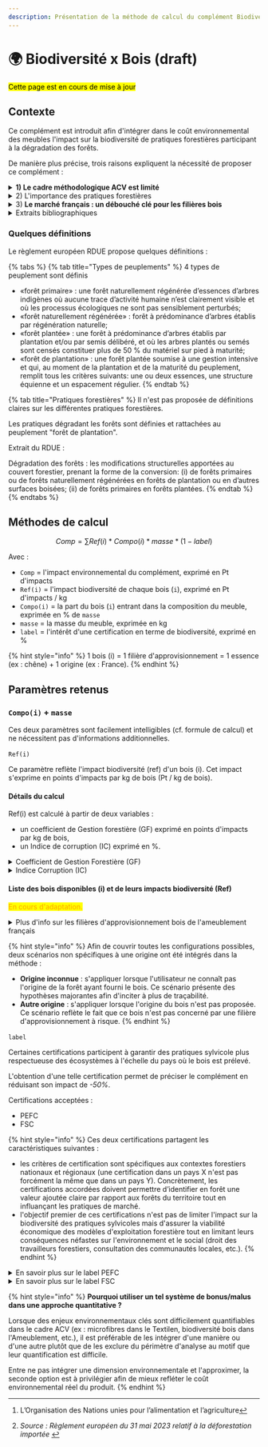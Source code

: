 ```yaml
---
description: Présentation de la méthode de calcul du complément Biodiversité x Bois .
---
```


# 🌍 Biodiversité x Bois (draft)

<mark style="color:$danger;">Cette page est en cours de mise à jour</mark>

## Contexte

Ce complément est introduit afin d'intégrer dans le coût environnemental des meubles l'impact sur la biodiversité de pratiques forestières participant à la dégradation des forêts.&#x20;

De manière plus précise, trois raisons expliquent la nécessité de proposer ce complément :&#x20;

<details>

<summary><strong>1)  Le cadre méthodologique ACV est limité</strong></summary>

Le cadre de l'analyse de cycle de vie (ACV) ne permet pas, à date, de différencier l'impact sur la biodiversité locale de différentes pratiques forestières. En effet les impacts sur la biodiversité sont quantifiés de manière incomplète avec les 16 indicateurs PEF existants. Ceux ci permettent principalement de couvrir les pressions globales pesant sur la biodiversité (ex: changement climatique, eutrophisation, artificalisation des terres...). Cependant les indicateurs actuels ne permettent pas de tenir compte de la composition des peuplements forestiers, de l'effet des coupes rases, du tassement du sol ou encore de la présence de bois mort dans les parcelles par exemple. Des travaux de recherche sont en cours afin d'améliorer les méthodes via l'intégration de nouveaux indicateurs (ex : EF4.0 et GLAM). En attendant la maturité scientifique et technique de ces outils, les compléments apportent une approche simple et pragmatique pour couvrir ces enjeux incontournables.&#x20;

</details>

<details>

<summary>2) L'importance des pratiques forestières </summary>

La dégradation et la déforestation des forêts progressent à une vitesse alarmante à travers le monde. La [FAO ](#user-content-fn-1)[^1]estime que 420 millions d’hectares de forêts (c. 10 % des forêts existantes = superficie plus vaste que l’Union européenne) ont disparu dans le monde entre 1990 et 2020.

La déforestation et la dégradation des forêts sont également des facteurs importants du réchauffement climatique et de la perte de biodiversité, les deux défis environnementaux les plus importants de notre époque.

Les pratiques de gestion forestière sont très différentes selon les exploitants et les zones géographiques. Certaines pratiques permettent de préserver la biodiversité, alors que d'autres sont néfastes. Il est nécessaire de pouvoir refléter cela dans le cout environnemental.&#x20;

_Source : Règlement européen du 31 mai 2023 relatif à la déforestation importée_&#x20;

</details>

<details>

<summary>3) <strong>Le marché français : un débouché clé pour les filières bois</strong> </summary>

Plusieurs secteurs d'activité français (ameublement, construction, jouets, etc.) constituent un débouché pour les filières bois. L'Ameublement est un contributeur significatif de la consommation française de bois. Tout bois utilisé sur ce secteur peut provenir de forêts participant à leur dégradation ("gestion intensive").&#x20;

Concernant la déforestation, quelques approvisionnements en bois d'ameublement peuvent être concernés. Cependant il est à noter que la principale cause de déforestation à l'échelle mondiale est l'expansion de l'agriculture à hauteur de 90% (source[^2]).&#x20;

{% hint style="info" %}
Le bois fait partie des quelques produits de base consommés au sein de l'UE et participant à la déforestation. Il se classe 3ème (9% de la déforestation dont l'UE est responsable provient du bois) après l'huile de plame (34%) et le soja (33%)

_Source : Règlement européen du 31 mai 2023 relatif à la déforestation importée_&#x20;
{% endhint %}

</details>



<details>

<summary>Extraits bibliographiques</summary>

:bulb: Suite au partage d'une première version de cette proposition méthodologique, des débats au sein de la filière bois sont apparus sur l'intérêt de ce complément. Afin d'enrichir les travaux, nous partageons ci-dessous quelques extraits bibliographiques motivant notre souhait d'intégrer dans le coût environnemental l'impact sur la biodiversité de certaines pratiques sylvicoles.



Extrait :1  Indice de Biodiversité Potentielle (IBP) développé par CNPF/INRAE \
&#xNAN;_"En particulier, les caractéristiques des coupes et le choix des essences influencent fortement les espèces présentes. Nos forêts ne sont donc pas à l’abri de problèmes d’érosion de la biodiversité. Des espèces sont ainsi devenues rares ou menacées."_&#x20;



_Extrait 2 :_ [_Règlement_ ](https://eur-lex.europa.eu/legal-content/FR/TXT/HTML/?uri=CELEX:32023R1115)_européen du 31 mai 2023 relatif à la déforestation importée_ \
_"_&#x4C;es forêts primaires et les forêts naturellement régénérées sont menacées, entre autres en raison de la gestion intensive, et leur biodiversité et leurs caractéristiques structurelles uniques en leur genre sont en péril. En outre, l’Agence européenne pour l’environnement a fait remarquer que, à l’heure actuelle, moins de 5 % des zones forestières européennes sont considérées comme non perturbées ou naturelles, tandis que 10 % des zones forestières européennes sont classées comme étant soumises à une gestion intensive. Les écosystèmes forestiers doivent faire face à de multiples pressions causées par le changement climatique, qui vont de régimes climatiques extrêmes aux organismes nuisibles, et à des activités humaines ayant une incidence négative sur les écosystèmes et les habitats. En particulier, la gestion intensive des forêts équiennes par la coupe à blanc et l’élimination du bois mort peut avoir de graves effets sur des habitats entiers."

</details>

### Quelques définitions

Le règlement européen RDUE propose quelques définitions :&#x20;

{% tabs %}
{% tab title="Types de peuplements" %}
4 types de peuplement sont définis &#x20;

* &#x20;«forêt primaire» : une forêt naturellement régénérée d’essences d’arbres indigènes où aucune trace d’activité humaine n’est clairement visible et où les processus écologiques ne sont pas sensiblement perturbés;
* «forêt naturellement régénérée» : forêt à prédominance d’arbres établis par régénération naturelle;
* «forêt plantée» : une forêt à prédominance d’arbres établis par plantation et/ou par semis délibéré, et où les arbres plantés ou semés sont censés constituer plus de 50 % du matériel sur pied à maturité;
* «forêt de plantation» : une forêt plantée soumise à une gestion intensive et qui, au moment de la plantation et de la maturité du peuplement, remplit tous les critères suivants: une ou deux essences, une structure équienne et un espacement régulier.
{% endtab %}

{% tab title="Pratiques forestières" %}
Il n'est pas proposée de définitions claires sur les différentes pratiques forestières.&#x20;

Les pratiques dégradant les forêts sont définies et rattachées au peuplement "forêt de plantation".&#x20;



Extrait du RDUE :&#x20;

Dégradation des forêts : les modifications structurelles apportées au couvert forestier, prenant la forme de la conversion: (i) de forêts primaires ou de forêts naturellement régénérées en forêts de plantation ou en d’autres surfaces boisées; (ii) de forêts primaires en forêts plantées.
{% endtab %}
{% endtabs %}



## Méthodes de calcul

$$
Comp =  \sum Ref(i) * Compo(i) * masse * (1-label)
$$

Avec :&#x20;

* `Comp` = l'impact environnemental du complément, exprimé en Pt d'impacts
* `Ref(i)` = l'impact biodiversité de chaque bois (`i`), exprimé en Pt d'impacts / kg&#x20;
* `Compo(i)` = la part du bois (`i`) entrant dans la composition du meuble, exprimée en % de `masse`
* `masse` = la masse du meuble, exprimée en kg&#x20;
* `label` =  l'intérêt d'une certification en terme de biodiversité, exprimé en %&#x20;

{% hint style="info" %}
1 bois (i) = 1 filière d'approvisionnement = 1 essence (ex : chêne) + 1 origine (ex : France). &#x20;
{% endhint %}

## Paramètres retenus

### &#x20;`Compo(i)` + `masse`

Ces deux paramètres sont facilement intelligibles (cf. formule de calcul) et ne nécessitent pas d'informations additionnelles.

`Ref(i)`&#x20;

Ce paramètre reflète l'impact biodiversité (ref) d'un bois (i). Cet impact s'exprime en points d'impacts par kg de bois (Pt / kg de bois).

#### Détails du calcul

Ref(i) est calculé à partir de deux variables :&#x20;

* un coefficient de Gestion forestière (GF) exprimé en points d'impacts par kg de bois,
* &#x20;un Indice de corruption (IC) exprimé en %.

<details>

<summary>Coefficient de Gestion Forestière (GF)</summary>

_Unité = Points d'impact / kg de bois_

Ce paramètre caractérise l'impact sur la biodiversité de différents modes de gestion forestière.&#x20;

3 catégories de gestion forestière sont proposés :&#x20;

* Intensive = 10 Pts d'impact / kg de bois
* Mitigée = 5 Pts d'impact / kg de bois
* Raisonnée = 0 Pts d'impact / kg de bois

{% hint style="info" %}
**En savoir plus**

Pour chaque filière d'approvisionnement (ex : Bois tropical \_ Asie du Sud-Est), un mode de gestion forestière par défaut est appliqué (ex : _Mitigée_ pour les résineux en provenance d'Europe de l'Ouest). Ces scénarios visent à différencier différentes filières d'approvisionnement selon leur niveau de risque d'un point de vue gestion forestière <⇒ biodiversité.&#x20;

Les valeurs par défaut se basent sur l'état de l'art compilé par Ecobalyse dans le cadre des travaux menés sur le premier semestre 2025. Concrètement, le mode de gestion forestière appliqué par défaut vise à distinguer les pratiques intensives (ex : forêts de plantation) de pratiques raisonnées (ex : futaire irrégulière). Effectivement, un lien direct existe entre le mode de gestion forestière et la biodiversité au sein de tous les compartiments de l'ecosystème. &#x20;

Les principales sources utilisées pour estimer ces paramètre par origine sont :&#x20;

* des outils d'imagerie satellitaire permettant d'identifier les régions sylvicoles proposant une exploitation intensive des forêts ([carte 1](https://gfw.global/4kZ6RaB) de gains et pertes de couvert forestier entre 2000 et 2020 / [carte 2](https://gfw.global/41N4ujO) présentant les forêts de plantation),
* des ressources bibliographiques permettant de mieux comprendre les régions sylvicoles à risque concernant leur gestion des forêts,
* des entretiens et ateliers avec les filières Ameublement et Bois/Forêt (ex : atelier Sylviculture du 30/01/2025; support accessible [ici](https://miro.com/app/board/uXjVLn9pEjg=/?share_link_id=467200481479)).
{% endhint %}

</details>

<details>

<summary>Indice Corruption (IC) </summary>

_Unité = % (majoration de GF de +x%)_&#x20;

Le niveau de corruption d'une zone géographique spécifique renforce le risque de pratiques forestières néfastes pour les écosystèmes.&#x20;

Pour approfondir ce constat voici deux sources d'intérêt (non exhaustif) :\
(i) _règlement UE 2023/1115 relatif aux produits "zéro déforestation",_ \
(ii) _WWF  Evaluation de la mise en oeuvre du RBUE  fiche d'évaluation pays : France_),\
(iii) une étude de l'Africa Center (organisme américain) sur le bassin du Congo (accessible [ici](https://africacenter.org/fr/spotlight/lexploitation-forestiere-illegale-en-afrique-et-ses-implications-en-matiere-de-securite/)).

Ce paramètre vise donc à refléter les risques accrus en terme de biodiversité associés à des bois issus de zones soumises à des niveaux importants de corruption.&#x20;

&#x20;Le niveau de corruption est estimé grâce au _Corruption Perception Index (score CPI)_ développé par Transparency International (cf. ci-dessous).

3 niveaux de corruption sont proposés :&#x20;

* Elevé (score CPI inférieur à 30)

- Moyen (score CPI entre 30 et 59)

* Faible (score CP au moins égal à 60)

Pour chaque niveau, un **coefficient de corruption (COR)** est appliqué; ce dernier vient préciser l'impact Biodiversité (BIO) du bois :&#x20;

| Elevé | Moyen | Faible |
| ----- | ----- | ------ |
| +50%  | +25%  | 0%     |

{% hint style="info" %}
**En savoir plus**&#x20;

Cet indice est basé sur le [Corruption Perceptions Index](https://www.transparency.org/en/cpi/2023) (CPI) de l'année 2023.&#x20;

Le CPI vise à mesurer les niveaux de corruption perçus dans le secteur public à travers le monde. Cet indice annuel est publié par Transparency International, une organisation non gouvernementale qui lutte contre la corruption.\
L'indice est basé sur des enquêtes et des évaluations d'experts qui portent sur divers aspects de la corruption, tels que l'abus de pouvoir public à des fins privées, les pots-de-vin, et la détournement de fonds publics.\
Les pays sont notés sur une échelle de 0 à 100, où 0 signifie un niveau de corruption perçu très élevé et 100 signifie un niveau très faible.
{% endhint %}

</details>

#### Liste des bois disponibles (i) et de leurs impacts biodiversité (Ref)&#x20;

<mark style="color:orange;">En cours d'adaptation.</mark>&#x20;

<details>

<summary>Plus d'info sur les filières d'approvisionnement bois de l'ameublement français</summary>

La majorité du bois d'ameublement est importé (c. 67% du volume consommé en 2019).

Parmi ces importations :&#x20;

* près de la moitié concernent des achats directs de meubles,
* près d'un-tiers concernent des panneaux,
* le reste étant du bois d'oeuvre (majoritairement feuillus)

:bulb: Remonter à l'origine de la forêt pour les bois d'ameublement est difficile pour la majorité des metteurs sur le marché. Dès lors, proposer des scénarios par défaut permet d'intégrer dans le coût environnemental les enjeux biodiversité liés aux pratiques forestières les plus probables pour chaque bois. Pour un metteur de marché maîtrisant la traçabilité de son bois, le dispositif d'affichage environnemental est construit de telle sorte qu'il lui sera possible de préciser ces pratiques forestières, et donc l'impact du complément..&#x20;

![](<../../.gitbook/assets/Consommation de bois _ secteur Ameublement (2019) (4).png>)

Principales sources utilisées pour ces statistiques :&#x20;

* Etude Carbone 4 \_ [Scénario de convergence de filière](https://www.carbone4.com/article-scenario-carbone-foret-bois) (Décembre 2023)
* Données de la filère Bois-Ameublement

</details>

{% hint style="info" %}
Afin de couvrir toutes les configurations possibles, deux scénarios non spécifiques à une origine ont été intégrés dans la méthode :&#x20;

* **Origine inconnue** :  s'appliquer lorsque l'utilisateur ne connaît pas l'origine de la forêt ayant fourni le bois. Ce scénario présente des hypothèses majorantes afin d'inciter à plus de traçabilité.&#x20;
* **Autre origine** : s'appliquer lorsque l'origine du bois n'est pas proposée. Ce scénario reflète le fait que ce bois n'est pas concerné par une filière d'approvisionnement à risque.&#x20;
{% endhint %}

`label`&#x20;

Certaines certifications participent à garantir des pratiques sylvicole plus respectueuse des écosystèmes à l'échelle du pays où le bois est prélevé.&#x20;

L'obtention d'une telle certification permet de préciser le complément en réduisant son impact de _-50%_.

Certifications acceptées :&#x20;

* PEFC
* FSC

{% hint style="info" %}
Ces deux certifications partagent les caractéristiques suivantes :&#x20;

* les critères de certification sont spécifiques aux contextes forestiers nationaux et régionaux (une certification dans un pays X n'est pas forcément la même que dans un pays Y). Concrètement, les certifications accordées doivent permettre d’identifier en forêt une valeur ajoutée claire par rapport aux forêts du territoire tout en influançant les pratiques de marché.&#x20;
* l'objectif premier de ces certifications n'est pas de limiter l'impact sur la biodiversité des pratiques sylvicoles mais d'assurer la viabilité économique des modèles d'exploitation forestière tout en limitant leurs conséquences néfastes sur l'environnement et le social (droit des travailleurs forestiers, consultation des communautés locales, etc.).
{% endhint %}

<details>

<summary>En savoir plus sur le label PEFC</summary>

Créé en 1999 par des propriétaires forestiers européens, le label PEFC (Programme for the Endorsement of Forest Certification) rassemble aujourd’hui les acteurs de la filière bois de près de 50 pays désireux de s’engager en faveur d'une gestion raisonnée et durable de la forêt.

</details>

<details>

<summary>En savoir plus sur le label FSC</summary>

Forest Stewardship Council (FSC®) est une organisation non gouvernementale créée en 1993 par la volonté d’un groupe d’entreprises, d’associations environnementales et de représentants des droits sociaux.&#x20;

</details>

{% hint style="info" %}
**Pourquoi utiliser un tel système de bonus/malus dans une approche quantitative ?**

Lorsque des enjeux environnementaux clés sont difficilement quantifiables dans le cadre ACV (ex : microfibres dans le Textilen, biodiversité bois dans l'Ameublement, etc.), il est préférable de les intégrer d'une manière ou d'une autre plutôt que de les exclure du périmètre d'analyse au motif que leur quantification est difficile.&#x20;

Entre ne pas intégrer une dimension environnementale et l'approximer, la seconde option est à privilégier afin de mieux refléter le coût environnemental réel du produit.
{% endhint %}

[^1]: L’Organisation des Nations unies pour l’alimentation et l’agriculture

[^2]: _Source : Règlement européen du 31 mai 2023 relatif à la déforestation importée_&#x20;
